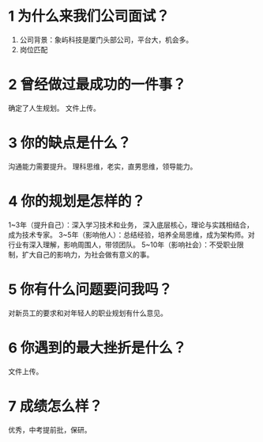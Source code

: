 # 1 为什么来我们公司面试？
1. 公司背景：象屿科技是厦门头部公司，平台大，机会多。
2. 岗位匹配

# 2 曾经做过最成功的一件事？
确定了人生规划。
文件上传。

# 3 你的缺点是什么？
沟通能力需要提升。
理科思维，老实，直男思维，领导能力。

# 4 你的规划是怎样的？
1~3年（提升自己）：深入学习技术和业务， 深入底层核心，理论与实践相结合，成为技术专家。
3~5年（影响他人）：总结经验，培养全局思维，成为架构师。对行业有深入理解，影响周围人，带领团队。
5~10年（影响社会）：不受职业限制，扩大自己的影响力，为社会做有意义的事。

# 5 你有什么问题要问我吗？
对新员工的要求和对年轻人的职业规划有什么意见。

# 6 你遇到的最大挫折是什么？
文件上传。

# 7 成绩怎么样？
优秀，中考提前批，保研。